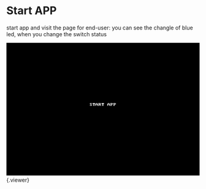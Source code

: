 # Start APP

 start app and visit the page for end-user: you can see the changle of blue led, when you change the switch status

![](./doc/pic/lattepanda/end_user.gif){.viewer}
